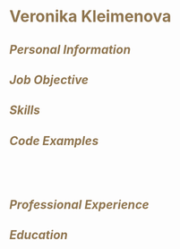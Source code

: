 # **<span style="color:#8f754f"> Veronika Kleimenova</span>**



## ***<span style="color:#8f754f">Personal Information</span>***



## ***<span style="color:#8f754f">Job Objective</span>***


## ***<span style="color:#8f754f">Skills</span>***


## ***<span style="color:#8f754f">Code Examples</span>***
```




```
## ***<span style="color:#8f754f">Professional Experience</span>***


## ***<span style="color:#8f754f">Education</span>***